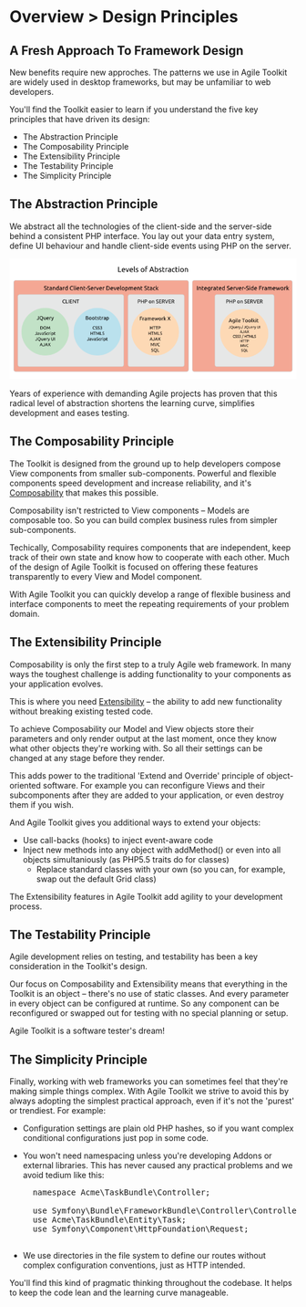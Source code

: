 # Overview > Design Principles

## A Fresh Approach To Framework Design

New benefits require new approches. The patterns we use in Agile Toolkit are widely used in desktop frameworks, but may be unfamiliar to web developers.

You'll find the Toolkit easier to learn if you understand the five key principles that have driven its design:

* The Abstraction Principle
* The Composability Principle
* The Extensibility Principle
* The Testability Principle
* The Simplicity Principle

## The Abstraction Principle

We abstract all the technologies of the client-side and the server-side behind a consistent PHP interface. You lay out your data entry system, define UI behaviour and handle client-side events using PHP on the server.

![Web Development Levels of Abstraction](dia-levels-of-abstraction.png)

Years of experience with demanding Agile projects has proven that this radical level of abstraction shortens the learning curve, simplifies development and eases testing.

## The Composability Principle

The Toolkit is designed from the ground up to help developers compose View components from smaller sub-components. Powerful and flexible components speed development and increase reliability, and it's [Composability](http://en.wikipedia.org/wiki/Composability) that makes this possible.

Composability isn't restricted to View components &ndash; Models are composable too. So you can build complex business rules from simpler sub-components.

Techically, Composability requires components that are independent, keep track of their own state and know how to cooperate with each other. Much of the design of Agile Toolkit is focused on offering these features transparently to every View and Model component.

With Agile Toolkit you can quickly develop a range of flexible business and interface components to meet the repeating requirements of your problem domain.

## The Extensibility Principle

Composability is only the first step to a truly Agile web framework. In many ways the toughest challenge is adding functionality to your components as your application evolves.

This is where you need [Extensibility](http://en.wikipedia.org/wiki/Extensibility) &ndash; the ability to add new functionality without breaking existing tested code.

To achieve Composability our Model and View objects store their parameters and only render output at the last moment, once they know what other objects they're working with. So all their settings can be changed at any stage before they render. 

This adds power to the traditional 'Extend and Override' principle of object-oriented software. For example you can reconfigure Views and their subcomponents after they are added to your application, or even destroy them if you wish.

And Agile Toolkit gives you additional ways to extend your objects:

* Use call-backs (hooks) to inject event-aware code
* Inject new methods into any object with addMethod() or even into all objects simultaniously (as PHP5.5 traits do for classes)
    * Replace standard classes with your own (so you can, for example, swap out the default Grid class)

 The Extensibility features in Agile Toolkit add agility to your development process.

## The Testability Principle

Agile development relies on testing, and testability has been a key consideration in the Toolkit's design.

Our focus on Composability and Extensibility means that everything in the Toolkit is an object &ndash; there's no use of static classes. And every parameter in every object can be configured at runtime. So any component can be reconfigured or swapped out for testing with no special planning or setup.  

Agile Toolkit is a software tester's dream! 

## The Simplicity Principle

Finally, working with web frameworks you can sometimes feel that they're making simple things complex. With Agile Toolkit we strive to avoid this by always adopting the simplest practical approach, even if it's not the 'purest' or trendiest. For example:

* Configuration settings are plain old PHP hashes, so if you want complex conditional configurations just pop in some code.
* You won't need namespacing unless you're developing Addons or external libraries. This has never caused any practical problems and we avoid tedium like this:

    <pre>
    namespace Acme\TaskBundle\Controller;

    use Symfony\Bundle\FrameworkBundle\Controller\Controller;
    use Acme\TaskBundle\Entity\Task;
    use Symfony\Component\HttpFoundation\Request;
    </pre>

* We use directories in the file system to define our routes without complex configuration conventions, just as HTTP intended.

You'll find this kind of pragmatic thinking throughout the codebase. It helps to keep the code lean and the learning curve manageable.
